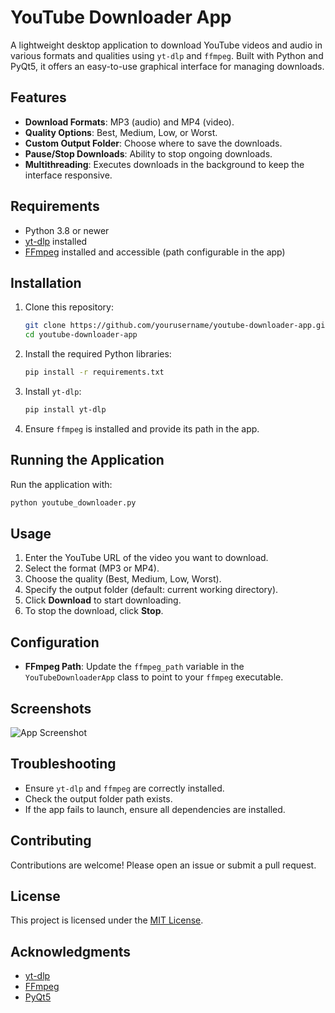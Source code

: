 # YouTube Downloader App

A lightweight desktop application to download YouTube videos and audio in various formats and qualities using `yt-dlp` and `ffmpeg`. Built with Python and PyQt5, it offers an easy-to-use graphical interface for managing downloads.

## Features
- **Download Formats**: MP3 (audio) and MP4 (video).
- **Quality Options**: Best, Medium, Low, or Worst.
- **Custom Output Folder**: Choose where to save the downloads.
- **Pause/Stop Downloads**: Ability to stop ongoing downloads.
- **Multithreading**: Executes downloads in the background to keep the interface responsive.

## Requirements
- Python 3.8 or newer
- [yt-dlp](https://github.com/yt-dlp/yt-dlp) installed
- [FFmpeg](https://ffmpeg.org/) installed and accessible (path configurable in the app)

## Installation
1. Clone this repository:
   ```bash
   git clone https://github.com/yourusername/youtube-downloader-app.git
   cd youtube-downloader-app
   ```
2. Install the required Python libraries:
   ```bash
   pip install -r requirements.txt
   ```
3. Install `yt-dlp`:
   ```bash
   pip install yt-dlp
   ```
4. Ensure `ffmpeg` is installed and provide its path in the app.

## Running the Application
Run the application with:
```bash
python youtube_downloader.py
```

## Usage
1. Enter the YouTube URL of the video you want to download.
2. Select the format (MP3 or MP4).
3. Choose the quality (Best, Medium, Low, Worst).
4. Specify the output folder (default: current working directory).
5. Click **Download** to start downloading.
6. To stop the download, click **Stop**.

## Configuration
- **FFmpeg Path**: Update the `ffmpeg_path` variable in the `YouTubeDownloaderApp` class to point to your `ffmpeg` executable.

## Screenshots
![App Screenshot](https://github.com/user-attachments/assets/aaf13907-e2f0-4177-b185-05ed41ce6cf2)

## Troubleshooting
- Ensure `yt-dlp` and `ffmpeg` are correctly installed.
- Check the output folder path exists.
- If the app fails to launch, ensure all dependencies are installed.

## Contributing
Contributions are welcome! Please open an issue or submit a pull request.

## License
This project is licensed under the [MIT License](LICENSE).

## Acknowledgments
- [yt-dlp](https://github.com/yt-dlp/yt-dlp)
- [FFmpeg](https://ffmpeg.org/)
- [PyQt5](https://riverbankcomputing.com/software/pyqt/intro)
